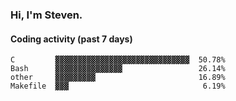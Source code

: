### Hi, I'm Steven.

#### Coding activity (past 7 days)
```
C         ▓▓▓▓▓▓▓▓▓▓▓▓▓▓▓▓▓▓▓▓▓▓▓▓▓▓▓▓▓▓  50.78%
Bash      ▓▓▓▓▓▓▓▓▓▓▓▓▓▓▓                 26.14%
other     ▓▓▓▓▓▓▓▓▓                       16.89%
Makefile  ▓▓▓                              6.19%
```
